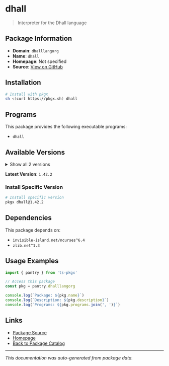 # dhall

> Interpreter for the Dhall language

## Package Information

- **Domain**: `dhalllangorg`
- **Name**: `dhall`
- **Homepage**: Not specified
- **Source**: [View on GitHub](https://github.com/pkgxdev/pantry/tree/main/projects/dhall-lang.org/package.yml)

## Installation

```bash
# Install with pkgx
sh <(curl https://pkgx.sh) dhall
```

## Programs

This package provides the following executable programs:

- `dhall`

## Available Versions

<details>
<summary>Show all 2 versions</summary>

- `1.42.2`, `1.42.1`

</details>

**Latest Version**: `1.42.2`

### Install Specific Version

```bash
# Install specific version
pkgx dhall@1.42.2
```

## Dependencies

This package depends on:

- `invisible-island.net/ncurses^6.4`
- `zlib.net^1.3`

## Usage Examples

```typescript
import { pantry } from 'ts-pkgx'

// Access this package
const pkg = pantry.dhalllangorg

console.log(`Package: ${pkg.name}`)
console.log(`Description: ${pkg.description}`)
console.log(`Programs: ${pkg.programs.join(', ')}`)
```

## Links

- [Package Source](https://github.com/pkgxdev/pantry/tree/main/projects/dhall-lang.org/package.yml)
- [Homepage](#)
- [Back to Package Catalog](../package-catalog.md)

---

*This documentation was auto-generated from package data.*
